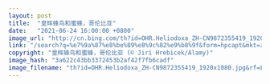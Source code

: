 ```yaml
---
layout: post
title:  "皇辉蜂鸟和蜜蜂，哥伦比亚"
date:   "2021-06-24 16:00:00 +0800"
image_url: "http://cn.bing.com/th?id=OHR.Heliodoxa_ZH-CN9872355419_1920x1080.jpg&rf=LaDigue_1920x1080.jpg&pid=hp"
link: "/search?q=%e7%9a%87%e8%be%89%e8%9c%82%e9%b8%9f&form=hpcapt&mkt=zh-cn"
copyright: "皇辉蜂鸟和蜜蜂，哥伦比亚 (© Jiri Hrebicek/Alamy)"
image_hash: "3a622c43bb3372453b2af42f7fb6cadf"
image_filename: "th?id=OHR.Heliodoxa_ZH-CN9872355419_1920x1080.jpg&rf=LaDigue_1920x1080.jpg&pid=hp"
---
```

